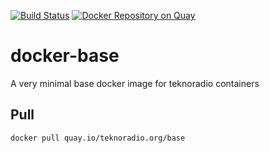 [![Build Status](https://travis-ci.org/TeknoRadio/docker-base.svg?branch=master)](https://travis-ci.org/TeknoRadio/docker-base)
[![Docker Repository on Quay](https://quay.io/repository/teknoradio.org/base/status "Docker Repository on Quay")](https://quay.io/repository/teknoradio.org/base)

# docker-base

A very minimal base docker image for teknoradio containers

## Pull

```
docker pull quay.io/teknoradio.org/base
```
